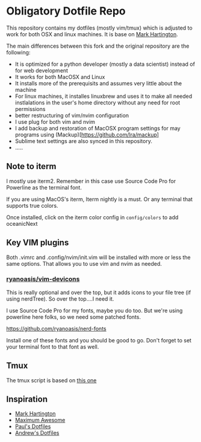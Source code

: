# Obligatory Dotfile Repo

This repository contains my dotfiles (mostly vim/tmux) which is adjusted to work for both OSX and linux machines. It is base on [Mark Hartington](https://github.com/mhartington/dotfiles).

The main differences between this fork and the original repository are the following:
- It is optimized for a python developer (mostly a data scientist) instead of for web development
- It works for both MacOSX and Linux
- It installs more of the prerequisits and assumes very little about the machine
- For linux machines, it installes linuxbrew and uses it to make all needed instlalations in the user's home directory without any need for root permissions
- better restructuring of vim/nvim configuration
- I use plug for both vim and nvim
- I add backup and restoration of MacOSX program settings for may programs using (Mackup)[https://github.com/lra/mackup]
- Sublime text settings are also synced in this repository.
- .....


## Note to iterm
I mostly use iterm2. Remember in this case use Source Code Pro for Powerline as the terminal font.

If you are using MacOS's iterm, Iterm nightly is a must.
Or any terminal that supports true colors.

Once installed, click on the iterm color config in `config/colors` to add oceanicNext

## Key VIM plugins
Both .vimrc and .config/nvim/init.vim will be installed with more or less the same options. That allows you to use vim and nvim as needed.


### [ryanoasis/vim-devicons](https://github.com/ryanoasis/vim-devicons)

This is really optional and over the top, but it adds icons to your file tree (if using nerdTree). So over the top....I need it.

I use Source Code Pro for my fonts, maybe you do too. But we're using powerline here folks, so we need some patched fonts.

https://github.com/ryanoasis/nerd-fonts

Install one of these fonts and you should be good to go. Don't forget to set your terminal font to that font as well.

## Tmux

The tmux script is based on [this one](https://github.com/gpakosz/.tmux?files=1)

## Inspiration
- [Mark Hartington](https://github.com/mhartington/dotfiles)
- [Maximum Awesome](https://github.com/square/maximum-awesome)
- [Paul's Dotfiles](https://github.com/paulirish/dotfiles)
- [Andrew's Dotfiles](https://github.com/ajoslin/dot)
